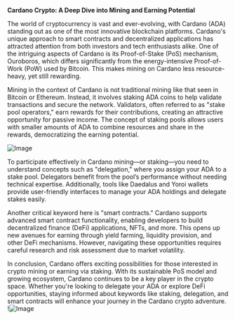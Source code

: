 **Cardano Crypto: A Deep Dive into Mining and Earning Potential**

The world of cryptocurrency is vast and ever-evolving, with Cardano (ADA) standing out as one of the most innovative blockchain platforms. Cardano's unique approach to smart contracts and decentralized applications has attracted attention from both investors and tech enthusiasts alike. One of the intriguing aspects of Cardano is its Proof-of-Stake (PoS) mechanism, Ouroboros, which differs significantly from the energy-intensive Proof-of-Work (PoW) used by Bitcoin. This makes mining on Cardano less resource-heavy, yet still rewarding.

Mining in the context of Cardano is not traditional mining like that seen in Bitcoin or Ethereum. Instead, it involves staking ADA coins to help validate transactions and secure the network. Validators, often referred to as "stake pool operators," earn rewards for their contributions, creating an attractive opportunity for passive income. The concept of staking pools allows users with smaller amounts of ADA to combine resources and share in the rewards, democratizing the earning potential.

![Image](https://github.com/user-attachments/assets/057c907c-805e-4310-a052-f5031067f3de)

To participate effectively in Cardano mining—or staking—you need to understand concepts such as "delegation," where you assign your ADA to a stake pool. Delegators benefit from the pool’s performance without needing technical expertise. Additionally, tools like Daedalus and Yoroi wallets provide user-friendly interfaces to manage your ADA holdings and delegate stakes easily.

Another critical keyword here is "smart contracts." Cardano supports advanced smart contract functionality, enabling developers to build decentralized finance (DeFi) applications, NFTs, and more. This opens up new avenues for earning through yield farming, liquidity provision, and other DeFi mechanisms. However, navigating these opportunities requires careful research and risk assessment due to market volatility.

In conclusion, Cardano offers exciting possibilities for those interested in crypto mining or earning via staking. With its sustainable PoS model and growing ecosystem, Cardano continues to be a key player in the crypto space. Whether you're looking to delegate your ADA or explore DeFi opportunities, staying informed about keywords like staking, delegation, and smart contracts will enhance your journey in the Cardano crypto adventure. !![Image](https://github.com/user-attachments/assets/057c907c-805e-4310-a052-f5031067f3de)